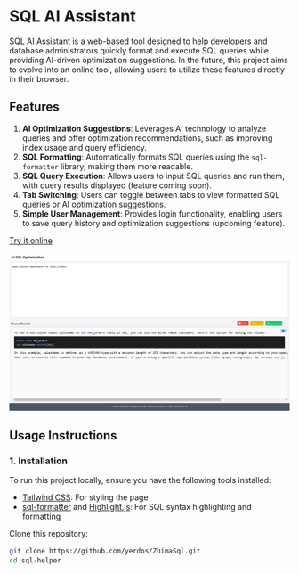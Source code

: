# SQL AI Assistant

SQL AI Assistant is a web-based tool designed to help developers and database administrators quickly format and execute SQL queries while providing AI-driven optimization suggestions. In the future, this project aims to evolve into an online tool, allowing users to utilize these features directly in their browser.

## Features

1. **AI Optimization Suggestions**: Leverages AI technology to analyze queries and offer optimization recommendations, such as improving index usage and query efficiency.
2. **SQL Formatting**: Automatically formats SQL queries using the `sql-formatter` library, making them more readable.
3. **SQL Query Execution**: Allows users to input SQL queries and run them, with query results displayed (feature coming soon).
4. **Tab Switching**: Users can toggle between tabs to view formatted SQL queries or AI optimization suggestions.
5. **Simple User Management**: Provides login functionality, enabling users to save query history and optimization suggestions (upcoming feature).

[Try it online](https://www.sesamesql.com)

![SQL AI Assistant Interface](./screenshot/7.png)

## Usage Instructions

### 1. Installation

To run this project locally, ensure you have the following tools installed:

- [Tailwind CSS](https://tailwindcss.com/): For styling the page
- [sql-formatter](https://github.com/sql-formatter-org/sql-formatter) and [Highlight.js](https://highlightjs.org/): For SQL syntax highlighting and formatting

Clone this repository:

```bash
git clone https://github.com/yerdos/ZhimaSql.git
cd sql-helper
